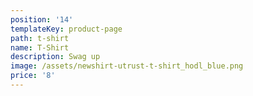 ```yaml
---
position: '14'
templateKey: product-page
path: t-shirt
name: T-Shirt
description: Swag up
image: /assets/newshirt-utrust-t-shirt_hodl_blue.png
price: '8'
---
```


